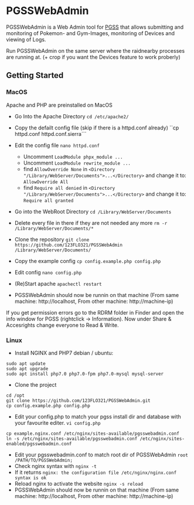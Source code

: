 # PGSSWebAdmin

PGSSWebAdmin is a Web Admin tool for [PGSS](http://github.com/mizu-github/PGSS) that allows submitting and monitoring of Pokemon- and Gym-Images, monitoring of Devices and viewing of Logs.

Run PGSSWebAdmin on the same server where the raidnearby processes are running at. (+ crop if you want the Devices feature to work proberly) 


## Getting Started

### MacOS

Apache and PHP are preinstalled on MacOS

- Go Into the Apache Directory
 ```cd /etc/apache2/```
- Copy the defailt config file (skip if there is a httpd.conf already)
``cp httpd.conf httpd.conf.sierra```
- Edit the config file
```nano httpd.conf```
  - Uncomment `LoadModule phpx_module ...`
  - Uncomment `LoadModule rewrite_module ...`
  - find `AllowOverride None` in `<Directory "/Library/WebServer/Documents">...</Directory>` and change it to: `AllowOverride All`
  - find `Require all denied` in `<Directory "/Library/WebServer/Documents">...</Directory>` and change it to: `Require all granted`

- Go into the WebRoot Directory
```cd /Library/WebServer/Documents```
- Delete every file in there if they are not needed any more 
```rm -r /Library/WebServer/Documents/*```
- Clone the repository
```git clone https://github.com/123FLO321/PGSSWebAdmin /Library/WebServer/Documents/```
- Copy the example config
```cp config.example.php config.php```
- Edit config
```nano config.php```
- (Re)Start apache
```apachectl restart```
- PGSSWebAdmin should now be runnin on that machine
(From same machine: http://localhost, From other machine: http://machine-ip)

If you get permission errors go to the RDRM folder in Finder and open the info window for PGSS (rightclick -> Information). 
Now under Share & Accesrights change everyone to Read & Write.
### Linux

- Install NGINX and PHP7 debian / ubuntu:
```
sudo apt update 
sudo apt upgrade
sudo apt install php7.0 php7.0-fpm php7.0-mysql mysql-server
```

- Clone the project
```
cd /opt
git clone https://github.com/123FLO321/PGSSWebAdmin.git
cp config.example.php config.php
```
- Edit your config.php to match your pgss install dir and database with your favourite editer.
```vi config.php```
```
cp example.nginx.conf /etc/nginx/sites-available/pgsswebadmin.conf
ln -s /etc/nginx/sites-available/pgsswebadmin.conf /etc/nginx/sites-enabled/pgsswebadmin.conf
```
- Edit your pgsswebadmin.conf to match root dir of PGSSWebAdmin
```root /PATH/TO/PGSSWebAdmin;```
- Check nginx syntax with ```nginx -t```
- If it returns ```nginx: the configuration file /etc/nginx/nginx.conf syntax is ok```
- Reload nginx to activate the website ```nginx -s reload```
- PGSSWebAdmin should now be runnin on that machine
(From same machine: http://localhost, From other machine: http://machine-ip)
